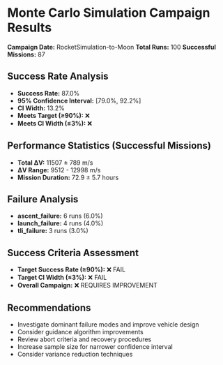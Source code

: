 # Monte Carlo Simulation Campaign Results

**Campaign Date:** RocketSimulation-to-Moon
**Total Runs:** 100
**Successful Missions:** 87

## Success Rate Analysis

- **Success Rate:** 87.0%
- **95% Confidence Interval:** [79.0%, 92.2%]
- **CI Width:** 13.2%
- **Meets Target (≥90%):** ❌
- **Meets CI Width (≤3%):** ❌

## Performance Statistics (Successful Missions)

- **Total ΔV:** 11507 ± 789 m/s
- **ΔV Range:** 9512 - 12998 m/s
- **Mission Duration:** 72.9 ± 5.7 hours

## Failure Analysis

- **ascent_failure:** 6 runs (6.0%)
- **launch_failure:** 4 runs (4.0%)
- **tli_failure:** 3 runs (3.0%)

## Success Criteria Assessment

- **Target Success Rate (≥90%):** ❌ FAIL
- **Target CI Width (≤3%):** ❌ FAIL
- **Overall Campaign:** ❌ REQUIRES IMPROVEMENT

## Recommendations

- Investigate dominant failure modes and improve vehicle design
- Consider guidance algorithm improvements
- Review abort criteria and recovery procedures
- Increase sample size for narrower confidence interval
- Consider variance reduction techniques
